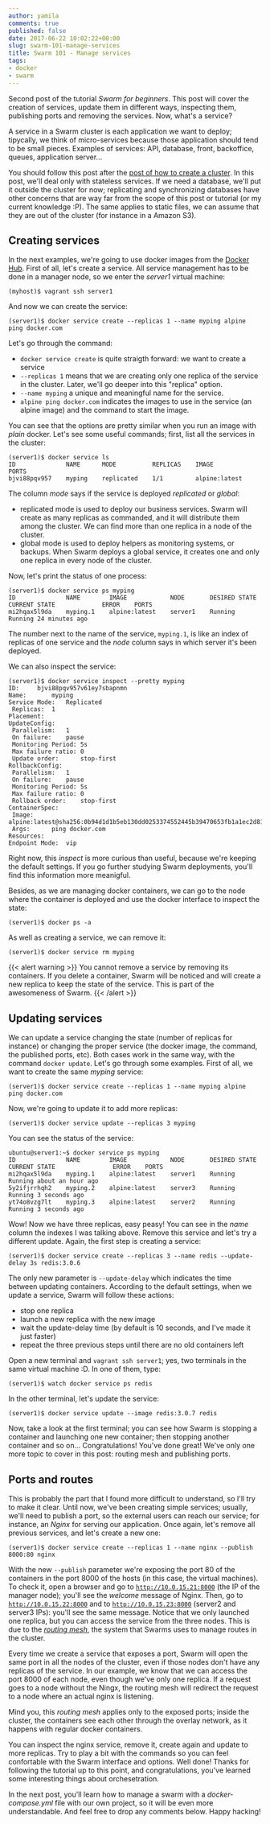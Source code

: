 ```yaml
---
author: yamila
comments: true
published: false
date: 2017-06-22 10:02:22+00:00
slug: swarm-101-manage-services
title: Swarm 101 - Manage services
tags:
- docker
- swarm
---
```


Second post of the tutorial <em>Swarm for beginners</em>. This post will cover the creation of services, update them in different ways, inspecting them, publishing ports and removing the services. Now, what's a service?
<!--more-->

A service in a Swarm cluster is each application we want to deploy; tipycally, we think of micro-services because those application should tend to be small pieces. Examples of services: API, database, front, backoffice, queues, application server...

You should follow this post after the <a href="http://moduslaborandi.net/2017/06/swarm-101-create-a-cluster/" target="_new">post of how to create a cluster</a>. In this post, we'll deal only with stateless services. If we need a database, we'll put it outside the cluster for now; replicating and synchronizing databases have other concerns that are way far from the scope of this post or tutorial (or my current knowledge :P). The same applies to static files, we can assume that they are out of the cluster (for instance in a Amazon S3).

<h2>Creating services</h2>

In the next examples, we're going to use docker images from the <a href="https://hub.docker.com/" target="_new">Docker Hub</a>. First of all, let's create a service. All service management has to be done in a manager node, so we enter the <em>server1</em> virtual machine:

```
(myhost)$ vagrant ssh server1
```

And now we can create the service:
```
(server1)$ docker service create --replicas 1 --name myping alpine ping docker.com
```
Let's go through the command:

- <code>docker service create</code> is quite straigth forward: we want to create a service
- <code>--replicas 1</code> means that we are creating only one replica of the service in the cluster. Later, we'll go deeper into this "replica" option.
- <code>--name myping</code> a unique and meaningful name for the service.
- <code>alpine ping docker.com</code> indicates the images to use in the service (an alpine image) and the command to start the image.

You can see that the options are pretty similar when you run an image with <em>plain</em> docker. Let's see some useful commands; first, list all the services in the cluster:
```
(server1)$ docker service ls
ID              NAME      MODE          REPLICAS    IMAGE            PORTS
bjvi88pqv957    myping    replicated    1/1         alpine:latest
```

The column <em>mode</em> says if the service is deployed <em>replicated</em> or <em>global</em>:

- replicated mode is used to deploy our business services. Swarm will create as many replicas as commanded, and it will distribute them among the cluster. We can find more than one replica in a node of the cluster.
- global mode is used to deploy helpers as monitoring systems, or backups. When Swarm deploys a global service, it creates one and only one replica in every node of the cluster.

Now, let's print the status of one process:
```
(server1)$ docker service ps myping
ID              NAME        IMAGE            NODE       DESIRED STATE    CURRENT STATE             ERROR    PORTS
mi2hqax5l9da    myping.1    alpine:latest    server1    Running          Running 24 minutes ago
```

The number next to the name of the service, <code>myping.1</code>, is like an index of replicas of one service and the <em>node</em> column says in which server it's been deployed.

We can also inspect the service:
```
(server1)$ docker service inspect --pretty myping
ID:		bjvi88pqv957v61ey7sbapnmn
Name:		myping
Service Mode:	Replicated
 Replicas:	1
Placement:
UpdateConfig:
 Parallelism:	1
 On failure:	pause
 Monitoring Period: 5s
 Max failure ratio: 0
 Update order:      stop-first
RollbackConfig:
 Parallelism:	1
 On failure:	pause
 Monitoring Period: 5s
 Max failure ratio: 0
 Rollback order:    stop-first
ContainerSpec:
 Image:		alpine:latest@sha256:0b94d1d1b5eb130dd0253374552445b39470653fb1a1ec2d81490948876e462c
 Args:		ping docker.com
Resources:
Endpoint Mode:	vip
```

Right now, this <em>inspect</em> is more curious than useful, because we're keeping the default settings. If you go further studying Swarm deployments, you'll find this information more meanigful.

Besides, as we are managing docker containers, we can go to the node where the container is deployed and use the docker interface to inspect the state:
```
(server1)$ docker ps -a
```

As well as creating a service, we can remove it:
```
(server1)$ docker service rm myping
```

{{< alert warning >}} You cannot remove a service by removing its containers. If you delete a container, Swarm will be noticed and will create a new replica to keep the state of the service. This is part of the awesomeness of Swarm. {{< /alert >}}

<h2>Updating services</h2>

We can update a service changing the state (number of replicas for instance) or changing the proper service (the docker image, the command, the published ports, etc). Both cases work in the same way, with the command <code>docker update</code>. Let's go through some examples. First of all, we want to create the same <em>myping</em> service:
```
(server1)$ docker service create --replicas 1 --name myping alpine ping docker.com
```

Now, we're going to update it to add more replicas:
```
(server1)$ docker service update --replicas 3 myping
```

You can see the status of the service:
```
ubuntu@server1:~$ docker service ps myping
ID              NAME        IMAGE            NODE       DESIRED STATE    CURRENT STATE                ERROR    PORTS
mi2hqax5l9da    myping.1    alpine:latest    server1    Running          Running about an hour ago
5y2ifjrrhqh2    myping.2    alpine:latest    server3    Running          Running 3 seconds ago
yt74o8vzg7lt    myping.3    alpine:latest    server2    Running          Running 3 seconds ago
```

Wow! Now we have three replicas, easy peasy! You can see in the <em>name</em> column the indexes I was talking above. Remove this service and let's try a different update. Again, the first step is creating a service:
```
(server1)$ docker service create --replicas 3 --name redis --update-delay 3s redis:3.0.6
```

The only new parameter is <code>--update-delay</code> which indicates the time between updating containers. According to the default settings, when we update a service, Swarm will follow these actions:

- stop one replica
- launch a new replica with the new image
- wait the update-delay time (by default is 10 seconds, and I've made it just faster)
- repeat the three previous steps until there are no old containers left

Open a new terminal and <code>vagrant ssh server1</code>; yes, two terminals in the same virtual machine :D. In one of them, type:
```
(server1)$ watch docker service ps redis
```

In the other terminal, let's update the service:
```
(server1)$ docker service update --image redis:3.0.7 redis
```

Now, take a look at the first terminal; you can see how Swarm is stopping a container and launching one new container; then stopping another container and so on... Congratulations! You've done great! We've only one more topic to cover in this post: routing mesh and publishing ports.

<h2>Ports and routes</h2>

This is probably the part that I found more difficult to understand, so I'll try to make it clear. Until now, we've been creating simple services; usually, we'll need to publish a port, so the external users can reach our service; for instance, an <em>Nginx</em> for serving our application. Once again, let's remove all previous services, and let's create a new one:
```
(server1)$ docker service create --replicas 1 --name nginx --publish 8000:80 nginx
```
With the new <code>--publish</code> parameter we're exposing the port 80 of the containers in the port 8000 of the hosts (in this case, the virtual machines). To check it, open a browser and go to <code>http://10.0.15.21:8000</code> (the IP of the manager node); you'll see the <em>welcome</em> message of Nginx. Then, go to <code>http://10.0.15.22:8000</code> and to <code>http://10.0.15.23:8000</code> (server2 and server3 IPs): you'll see the same message. Notice that we only launched one replica, but you can access the service from the three nodes. This is due to the <a href="https://docs.docker.com/engine/swarm/ingress/" target="_new"><em>routing mesh</em></a>, the system that Swarms uses to manage routes in the cluster.

Every time we create a service that exposes a port, Swarm will open the same port in all the nodes of the cluster, even if those nodes don't have any replicas of the service. In our example, we know that we can access the port 8000 of each node, even though we've only one replica. If a request goes to a node without the Ningx, the routing mesh will redirect the request to a node where an actual nginx is listening.

Mind you, this <em>routing mesh</em> applies only to the exposed ports; inside the cluster, the containers see each other through the overlay network, as it happens with regular docker containers.

You can inspect the nginx service, remove it, create again and update to more replicas. Try to play a bit with the commands so you can feel confortable with the Swarm interface and options. Well done! Thanks for following the tutorial up to this point, and congratulations, you've learned some interesting things about orchesetration.

In the next post, you'll learn how to manage a swarm with a <em>docker-compose.yml</em> file with our own project, so it will be even more understandable. And feel free to drop any comments below. Happy hacking!
